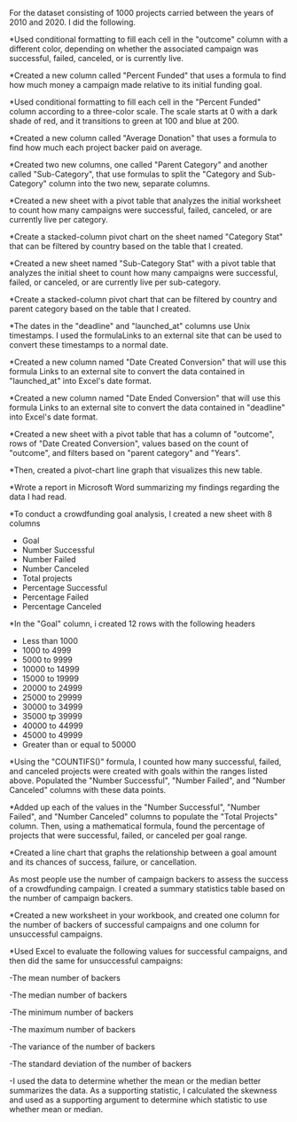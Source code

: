 
For the dataset consisting of 1000 projects carried between the years of 2010 and 2020. I did the following.

*Used conditional formatting to fill each cell in the "outcome" column with a different color, depending on whether the associated campaign was successful, failed, canceled, or is currently live.

*Created a new column called "Percent Funded" that uses a formula to find how much money a campaign made relative to its initial funding goal.

*Used conditional formatting to fill each cell in the "Percent Funded" column according to a three-color scale. The scale starts at 0 with a dark shade of red, and it transitions to green at 100 and blue at 200.

*Created a new column called "Average Donation" that uses a formula to find how much each project backer paid on average.

*Created two new columns, one called "Parent Category" and another called "Sub-Category", that use formulas to split the "Category and Sub-Category" column into the two new, separate columns.

*Created a new sheet with a pivot table that analyzes the initial worksheet to count how many campaigns were successful, failed, canceled, or are currently live per category.

*Create a stacked-column pivot chart on the sheet named "Category Stat" that can be filtered by country based on the table that I created.

*Created a new sheet named "Sub-Category Stat" with a pivot table that analyzes the initial sheet to count how many campaigns were successful, failed, or canceled, or are currently live per sub-category.

*Create a stacked-column pivot chart that can be filtered by country and parent category based on the table that I created.

*The dates in the "deadline" and "launched_at" columns use Unix timestamps. I used the formulaLinks to an external site that can be used to convert these timestamps to a normal date.

*Created a new column named "Date Created Conversion" that will use this formula Links to an external site to convert the data contained in "launched_at" into Excel's date format.

*Created a new column named "Date Ended Conversion" that will use this formula Links to an external site to convert the data contained in "deadline" into Excel's date format.

*Created a new sheet with a pivot table that has a column of "outcome", rows of "Date Created Conversion", values based on the count of "outcome", and filters based on "parent category" and "Years".

*Then, created a pivot-chart line graph that visualizes this new table.

*Wrote a report in Microsoft Word summarizing my findings regarding the data I had read.

*To conduct a crowdfunding goal analysis, I created a new sheet with 8 columns
* 	Goal
*	Number Successful
*	Number Failed
*	Number Canceled
*	Total projects
*	Percentage Successful
*	Percentage Failed
*	Percentage Canceled

*In the "Goal" column, i created 12 rows with the following headers
*	Less than 1000
*	1000 to 4999
*	5000 to 9999
*	10000 to 14999
*	15000 to 19999
*	20000 to 24999
*	25000 to 29999
*	30000 to 34999
*	35000 tp 39999
*	40000 to 44999
*	45000 to 49999
*	Greater than or equal to 50000

*Using the "COUNTIFS()" formula, I counted how many successful, failed, and canceled projects were created with goals within the ranges listed above. Populated the "Number Successful", "Number Failed", and "Number Canceled" columns with these data points.

*Added up each of the values in the "Number Successful", "Number Failed", and "Number Canceled" columns to populate the "Total Projects" column. Then, using a mathematical formula, found the percentage of projects that were successful, failed, or canceled per goal range.

*Created a line chart that graphs the relationship between a goal amount and its chances of success, failure, or cancellation.

As most people use the number of campaign backers to assess the success of a crowdfunding campaign. I created a summary statistics table based on the number of campaign backers.

*Created a new worksheet in your workbook, and created one column for the number of backers of successful campaigns and one column for unsuccessful campaigns.

*Used Excel to evaluate the following values for successful campaigns, and then did the same for unsuccessful campaigns:

-The mean number of backers

-The median number of backers

-The minimum number of backers

-The maximum number of backers

-The variance of the number of backers

-The standard deviation of the number of backers

-I used the data to determine whether the mean or the median better summarizes the data. As a supporting statistic, I calculated the skewness and used as a supporting argument to determine which statistic to use whether mean or median.

 
